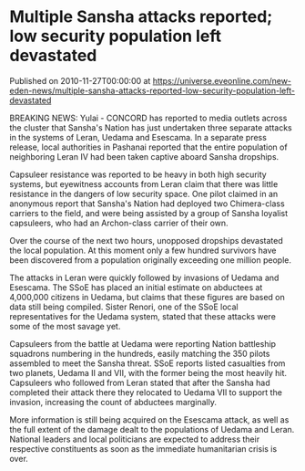 # Multiple Sansha attacks reported; low security population left devastated
Published on 2010-11-27T00:00:00 at https://universe.eveonline.com/new-eden-news/multiple-sansha-attacks-reported-low-security-population-left-devastated

BREAKING NEWS: Yulai - CONCORD has reported to media outlets across the cluster that Sansha's Nation has just undertaken three separate attacks in the systems of Leran, Uedama and Esescama. In a separate press release, local authorities in Pashanai reported that the entire population of neighboring Leran IV had been taken captive aboard Sansha dropships.

Capsuleer resistance was reported to be heavy in both high security systems, but eyewitness accounts from Leran claim that there was little resistance in the dangers of low security space. One pilot claimed in an anonymous report that Sansha's Nation had deployed two Chimera-class carriers to the field, and were being assisted by a group of Sansha loyalist capsuleers, who had an Archon-class carrier of their own.

Over the course of the next two hours, unopposed dropships devastated the local population. At this moment only a few hundred survivors have been discovered from a population originally exceeding one million people.

The attacks in Leran were quickly followed by invasions of Uedama and Esescama. The SSoE has placed an initial estimate on abductees at 4,000,000 citizens in Uedama, but claims that these figures are based on data still being compiled. Sister Renori, one of the SSoE local representatives for the Uedama system, stated that these attacks were some of the most savage yet.

Capsuleers from the battle at Uedama were reporting Nation battleship squadrons numbering in the hundreds, easily matching the 350 pilots assembled to meet the Sansha threat. SSoE reports listed casualties from two planets, Uedama II and VII, with the former being the most heavily hit. Capsuleers who followed from Leran stated that after the Sansha had completed their attack there they relocated to Uedama VII to support the invasion, increasing the count of abductees marginally.

More information is still being acquired on the Esescama attack, as well as the full extent of the damage dealt to the populations of Uedama and Leran. National leaders and local politicians are expected to address their respective constituents as soon as the immediate humanitarian crisis is over.
